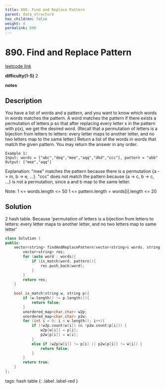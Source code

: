```yaml
---
title: 890. Find and Replace Pattern
parent: data_structure
has_children: false
weight: 4
permalink: 890
---
```

# 890. Find and Replace Pattern
[leetcode link](https://leetcode.com/problems/find-and-replace-pattern/)

**difficulty(1-5)** 
2

**notes**   

## Description
You have a list of words and a pattern, and you want to know which words in words matches the pattern.
A word matches the pattern if there exists a permutation of letters p so that after replacing every letter x in the pattern with p(x), we get the desired word.
(Recall that a permutation of letters is a bijection from letters to letters: every letter maps to another letter, and no two letters map to the same letter.)
Return a list of the words in words that match the given pattern. 
You may return the answer in any order.
```
Example 1:
Input: words = ["abc","deq","mee","aqq","dkd","ccc"], pattern = "abb"
Output: ["mee","aqq"]
```
Explanation: "mee" matches the pattern because there is a permutation {a -> m, b -> e, ...}. 
"ccc" does not match the pattern because {a -> c, b -> c, ...} is not a permutation,
since a and b map to the same letter.

Note:
1 <= words.length <= 50
1 <= pattern.length = words[i].length <= 20


## Solution
2 hash table. Because 'permutation of letters is a bijection from letters to letters: every letter maps to another letter, and no two letters map to same letter'

```c++
class Solution {
public:
    vector<string> findAndReplacePattern(vector<string>& words, string pattern) {
        vector<string> res;
        for (auto word : words){
            if (is_match(word, pattern)){
                res.push_back(word);
            }
        }
        return res;
    }
    
    bool is_match(string w, string p){
        if (w.length() != p.length()){
            return false;
        }
        unordered_map<char,char> w2p;
        unordered_map<char,char> p2w;
        for (int i = 0; i < w.length(); i++){
            if (!w2p.count(w[i]) && !p2w.count(p[i])) {
                w2p[w[i]] = p[i];
                p2w[p[i]] = w[i];
            }
            else if (w2p[w[i]] != p[i] || p2w[p[i]] != w[i]) {
                return false;
            }
        }
        return true;
    }
};
```


tags:
hash table
{: .label .label-red }

